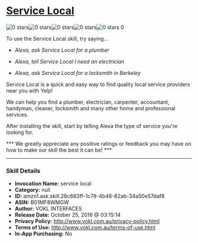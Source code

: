 # [Service Local](http://alexa.amazon.com/#skills/amzn1.ask.skill.28c683ff-1c78-4b48-82ab-34a50e57daf8)
![0 stars](../../images/ic_star_border_black_18dp_1x.png)![0 stars](../../images/ic_star_border_black_18dp_1x.png)![0 stars](../../images/ic_star_border_black_18dp_1x.png)![0 stars](../../images/ic_star_border_black_18dp_1x.png)![0 stars](../../images/ic_star_border_black_18dp_1x.png) 0

To use the Service Local skill, try saying...

* *Alexa, ask Service Local for a plumber*

* *Alexa, tell Service Local I need an electrician*

* *Alexa, ask Service Local for a locksmith in Berkeley*

Service Local is a quick and easy way to find quality local service providers near you with Yelp!

We can help you find a plumber, electrician, carpenter, accountant, handyman, cleaner, locksmith and many other home and professional services.

After installing the skill, start by telling Alexa the type of service you're looking for.

*** We greatly appreciate any positive ratings or feedback you may have on how to make our skill the best it can be! ***

***

### Skill Details

* **Invocation Name:** service local
* **Category:** null
* **ID:** amzn1.ask.skill.28c683ff-1c78-4b48-82ab-34a50e57daf8
* **ASIN:** B01MF8WMGW
* **Author:** VOKL INTERFACES
* **Release Date:** October 25, 2016 @ 03:15:14
* **Privacy Policy:** http://www.vokl.com.au/privacy-policy.html
* **Terms of Use:** http://www.vokl.com.au/terms-of-use.html
* **In-App Purchasing:** No
